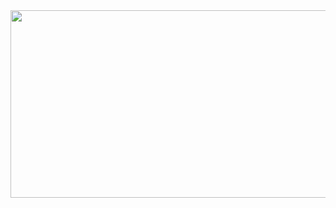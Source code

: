 <a href="https://github.com/devxb/gitanimals">
<img
  src="https://render.gitanimals.org/farms/yeryoong"
  width="600"
  height="300"
/>
</a>


